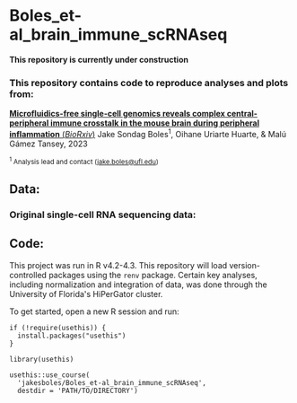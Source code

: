 # Boles_et-al_brain_immune_scRNAseq

**This repository is currently under construction**


### This repository contains code to reproduce analyses and plots from:
[**Microfluidics-free single-cell genomics reveals complex central-peripheral immune crosstalk in the mouse brain during peripheral inflammation** (*BioRxiv*)](https://www.biorxiv.org/content/10.1101/2023.10.05.561054v1)
Jake Sondag Boles<sup>1</sup>, Oihane Uriarte Huarte, & Malú Gámez Tansey, 2023

<sup><sup>1</sup> Analysis lead and contact (jake.boles@ufl.edu)</sup>

## Data: 
### Original single-cell RNA sequencing data:

## Code:
This project was run in R v4.2-4.3. This repository will load version-controlled packages using the `renv` package. Certain key analyses, including normalization and integration of data, was done through the University of Florida's HiPerGator cluster. 

To get started, open a new R session and run:
```
if (!require(usethis)) {
  install.packages("usethis")
}

library(usethis)

usethis::use_course(
  'jakesboles/Boles_et-al_brain_immune_scRNAseq',
  destdir = 'PATH/TO/DIRECTORY')
```
